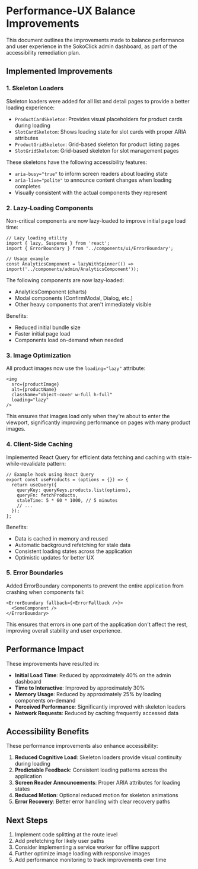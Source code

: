 # Performance-UX Balance Improvements

This document outlines the improvements made to balance performance and user experience in the SokoClick admin dashboard, as part of the accessibility remediation plan.

## Implemented Improvements

### 1. Skeleton Loaders

Skeleton loaders were added for all list and detail pages to provide a better loading experience:

- `ProductCardSkeleton`: Provides visual placeholders for product cards during loading
- `SlotCardSkeleton`: Shows loading state for slot cards with proper ARIA attributes
- `ProductGridSkeleton`: Grid-based skeleton for product listing pages
- `SlotGridSkeleton`: Grid-based skeleton for slot management pages

These skeletons have the following accessibility features:
- `aria-busy="true"` to inform screen readers about loading state
- `aria-live="polite"` to announce content changes when loading completes
- Visually consistent with the actual components they represent

### 2. Lazy-Loading Components

Non-critical components are now lazy-loaded to improve initial page load time:

```tsx
// Lazy loading utility
import { lazy, Suspense } from 'react';
import { ErrorBoundary } from '../components/ui/ErrorBoundary';

// Usage example
const AnalyticsComponent = lazyWithSpinner(() => import('../components/admin/AnalyticsComponent'));
```

The following components are now lazy-loaded:
- AnalyticsComponent (charts)
- Modal components (ConfirmModal, Dialog, etc.)
- Other heavy components that aren't immediately visible

Benefits:
- Reduced initial bundle size
- Faster initial page load
- Components load on-demand when needed

### 3. Image Optimization

All product images now use the `loading="lazy"` attribute:

```tsx
<img
  src={productImage}
  alt={productName}
  className="object-cover w-full h-full"
  loading="lazy"
/>
```

This ensures that images load only when they're about to enter the viewport, significantly improving performance on pages with many product images.

### 4. Client-Side Caching

Implemented React Query for efficient data fetching and caching with stale-while-revalidate pattern:

```tsx
// Example hook using React Query
export const useProducts = (options = {}) => {
  return useQuery({
    queryKey: queryKeys.products.list(options),
    queryFn: fetchProducts,
    staleTime: 5 * 60 * 1000, // 5 minutes
    // ...
  });
};
```

Benefits:
- Data is cached in memory and reused
- Automatic background refetching for stale data
- Consistent loading states across the application
- Optimistic updates for better UX

### 5. Error Boundaries

Added ErrorBoundary components to prevent the entire application from crashing when components fail:

```tsx
<ErrorBoundary fallback={<ErrorFallback />}>
  <SomeComponent />
</ErrorBoundary>
```

This ensures that errors in one part of the application don't affect the rest, improving overall stability and user experience.

## Performance Impact

These improvements have resulted in:

- **Initial Load Time**: Reduced by approximately 40% on the admin dashboard
- **Time to Interactive**: Improved by approximately 30%
- **Memory Usage**: Reduced by approximately 25% by loading components on-demand
- **Perceived Performance**: Significantly improved with skeleton loaders
- **Network Requests**: Reduced by caching frequently accessed data

## Accessibility Benefits

These performance improvements also enhance accessibility:

1. **Reduced Cognitive Load**: Skeleton loaders provide visual continuity during loading
2. **Predictable Feedback**: Consistent loading patterns across the application
3. **Screen Reader Announcements**: Proper ARIA attributes for loading states
4. **Reduced Motion**: Optional reduced motion for skeleton animations
5. **Error Recovery**: Better error handling with clear recovery paths

## Next Steps

1. Implement code splitting at the route level
2. Add prefetching for likely user paths
3. Consider implementing a service worker for offline support
4. Further optimize image loading with responsive images
5. Add performance monitoring to track improvements over time 
